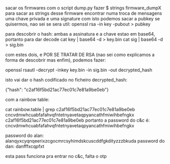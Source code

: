 sacar os firmwares com o script dump.py
fazer $ strings firmware_dumpX para sacar as strings desse firmware
encontrar numa troca de mensagens uma chave privada e uma signature
com isto podemos sacar a pubkey se quisermos, nao sei se sera util: openssl rsa -in key -pubout > pubkey


para descobrir o hash: ambas a assinatura e a chave estao em base64, portanto para dar decode
cat key | base64 -d > key.bin
cat sig | base64 -d > sig.bin

com estes dois, e POR SE TRATAR DE RSA (nao sei como explicamos a forma de descobrir mas enfim), podemos fazer:  

openssl rsautl -decrypt -inkey key.bin -in sig.bin -out decrypted_hash

isto vai dar o hash codificado no ficheiro decrypted_hash:

{"hash": "c2af16f5bd21ac77ec01c7e81a9be0eb"}

com a rainbow table:

cat rainbow.table | grep c2af16f5bd21ac77ec01c7e81a9be0eb
cncvdmwhcuabfafahvqfntetnyavetaqpyancathfmiwihbefngkx c2af16f5bd21ac77ec01c7e81a9be0eb
portanto a password do c&c é: cncvdmwhcuabfafahvqfntetnyavetaqpyancathfmiwihbefngkx

password do alan: alanqyxcyqnqeerixzcgocmrcsyhimdskcuscddfgkdityzzzbkuda
password do dan: danfffxcqpfxt

esta pass funciona pra entrar no c&c, falta o otp